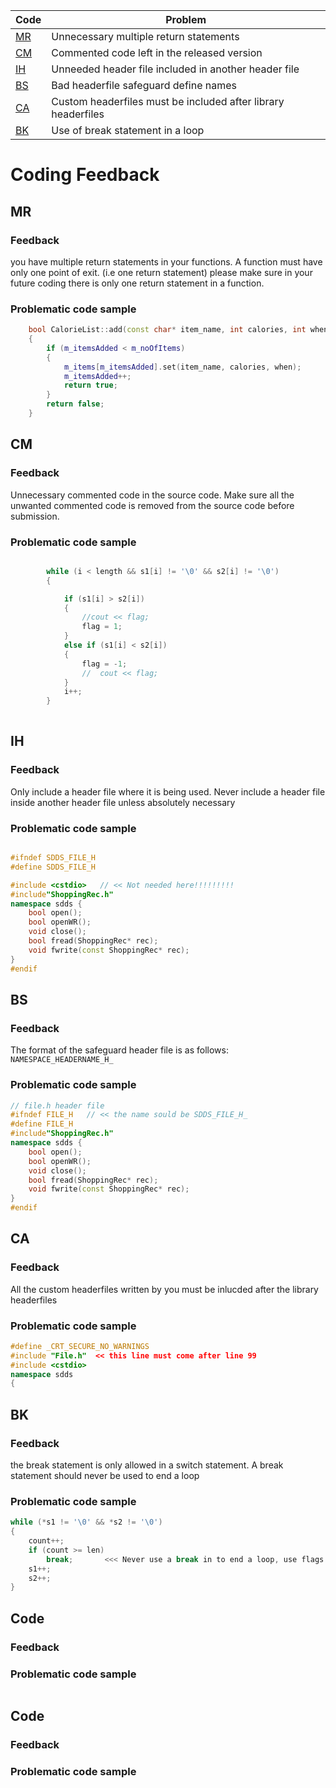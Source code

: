 |Code|Problem|
|---|----|
|[MR](#mr)  | Unnecessary multiple return statements|
|[CM](#cm)  | Commented code left in the released version |
|[IH](#ih) | Unneeded header file included in another header file| 
|[BS](#bs) | Bad headerfile safeguard define names| 
|[CA](#ca) | Custom headerfiles must be included after library headerfiles|
|[BK](#bk) | Use of break statement in a loop |

# Coding Feedback
## MR
### Feedback
you have multiple return statements in your functions. A function must have only one point of exit. (i.e one return statement) please make sure in your future coding there is only one return statement in a function.
### Problematic code sample
```C++
	bool CalorieList::add(const char* item_name, int calories, int when)
	{
		if (m_itemsAdded < m_noOfItems)
		{
			m_items[m_itemsAdded].set(item_name, calories, when);
			m_itemsAdded++;
			return true;
		}
		return false;
	}
```
## CM
### Feedback
Unnecessary commented code in the source code. Make sure all the unwanted commented code is removed from the source code before submission. 
### Problematic code sample
```C++

        while (i < length && s1[i] != '\0' && s2[i] != '\0')
        {

            if (s1[i] > s2[i])
            {
                //cout << flag;
                flag = 1;
            }
            else if (s1[i] < s2[i])
            {
                flag = -1;
                //  cout << flag;
            }
            i++;
        }
  
```


## IH
### Feedback
Only include a header file where it is being used. Never include a header file inside another header file unless absolutely necessary
### Problematic code sample
```C++

#ifndef SDDS_FILE_H
#define SDDS_FILE_H

#include <cstdio>   // << Not needed here!!!!!!!!!
#include"ShoppingRec.h"
namespace sdds {
	bool open();
	bool openWR();
	void close();
	bool fread(ShoppingRec* rec);
	void fwrite(const ShoppingRec* rec);
}
#endif

```

## BS
### Feedback
The format of the safeguard header file is as follows:<br />
```NAMESPACE_HEADERNAME_H_```
### Problematic code sample
```C++
// file.h header file
#ifndef FILE_H   // << the name sould be SDDS_FILE_H_
#define FILE_H
#include"ShoppingRec.h"
namespace sdds {
	bool open();
	bool openWR();
	void close();
	bool fread(ShoppingRec* rec);
	void fwrite(const ShoppingRec* rec);
}
#endif
```
## CA
### Feedback
All the custom headerfiles written by you must be inlucded after the library headerfiles
### Problematic code sample
```C++
#define _CRT_SECURE_NO_WARNINGS
#include "File.h"  << this line must come after line 99
#include <cstdio>
namespace sdds
{

```
## BK
### Feedback
the break statement is only allowed in a switch statement. A break statement should never be used to end a loop
### Problematic code sample
```C++
while (*s1 != '\0' && *s2 != '\0')
{
	count++;
	if (count >= len)
		break;       <<< Never use a break in to end a loop, use flags or set the condition of the loop properly.
	s1++;
	s2++;
}

```
## Code
### Feedback
### Problematic code sample
```C++
```
## Code
### Feedback
### Problematic code sample
```C++
```
